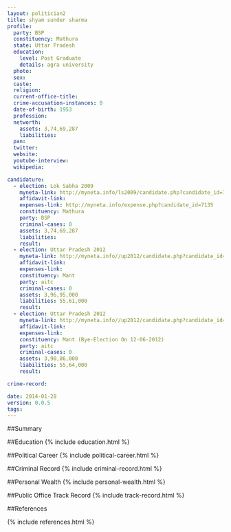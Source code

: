 ```yaml
---
layout: politician2
title: shyam sunder sharma
profile: 
  party: BSP
  constituency: Mathura
  state: Uttar Pradesh
  education: 
    level: Post Graduate
    details: agra university
  photo: 
  sex: 
  caste: 
  religion: 
  current-office-title: 
  crime-accusation-instances: 0
  date-of-birth: 1953
  profession: 
  networth: 
    assets: 3,74,69,287
    liabilities: 
  pan: 
  twitter: 
  website: 
  youtube-interview: 
  wikipedia: 

candidature: 
  - election: Lok Sabha 2009
    myneta-link: http://myneta.info/ls2009/candidate.php?candidate_id=7135
    affidavit-link: 
    expenses-link: http://myneta.info/expense.php?candidate_id=7135
    constituency: Mathura 
    party: BSP
    criminal-cases: 0
    assets: 3,74,69,287
    liabilities: 
    result:  
  - election: Uttar Pradesh 2012
    myneta-link: http://myneta.info//up2012/candidate.php?candidate_id=3435
    affidavit-link: 
    expenses-link: 
    constituency: Mant 
    party: aitc
    criminal-cases: 0
    assets: 3,96,95,000
    liabilities: 55,61,000
    result:  
  - election: Uttar Pradesh 2012
    myneta-link: http://myneta.info//up2012/candidate.php?candidate_id=6943
    affidavit-link: 
    expenses-link: 
    constituency: Mant (Bye-Election On 12-06-2012) 
    party: aitc
    criminal-cases: 0
    assets: 3,90,86,000
    liabilities: 55,64,000
    result:  

crime-record: 

date: 2014-01-28
version: 0.0.5
tags: 
---
```

##Summary


##Education
{% include education.html %}


##Political Career
{% include political-career.html %}


##Criminal Record
{% include criminal-record.html %}


##Personal Wealth
{% include personal-wealth.html %}


##Public Office Track Record
{% include track-record.html %}


##References


{% include references.html %}
